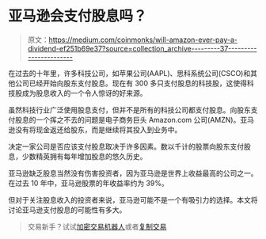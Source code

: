 # 亚马逊会支付股息吗？

> 原文：<https://medium.com/coinmonks/will-amazon-ever-pay-a-dividend-ef251b69e37?source=collection_archive---------37----------------------->

在过去的十年里，许多科技公司，如苹果公司(AAPL)、思科系统公司(CSCO)和其他公司已经开始向股东支付股息。现在有 300 多只支付股息的科技股，这使得科技股成为股息收入的一个令人惊讶的好来源。

虽然科技行业广泛使用股息支付，但并不是所有的科技公司都支付股息。向股东支付股息的一个挥之不去的问题是电子商务巨头 Amazon.com 公司(AMZN)。亚马逊没有将现金返还给股东，而是继续将其投入到业务中。

决定一家公司是否应该支付股息取决于许多因素。数以千计的股票向股东支付股息，少数精英拥有每年增加股息的悠久历史。

亚马逊缺乏股息当然没有伤害投资者，因为亚马逊是世界上收益最高的公司之一。在过去 10 年中，亚马逊股票的年收益率约为 39%。

但对于关注股息收入的投资者来说，亚马逊可能不是一个有吸引力的选择。本文将讨论亚马逊支付股息的可能性有多大。

> 交易新手？试试[加密交易机器人](/coinmonks/crypto-trading-bot-c2ffce8acb2a)或者[复制交易](/coinmonks/top-10-crypto-copy-trading-platforms-for-beginners-d0c37c7d698c)